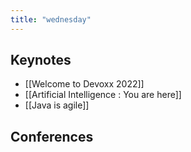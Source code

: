```yaml
---
title: "wednesday"
---
```


## Keynotes
- [[Welcome to Devoxx 2022]]
- [[Artificial Intelligence : You are here]]
- [[Java is agile]]

## Conferences
